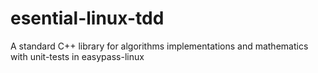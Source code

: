 # esential-linux-tdd
A standard C++ library for algorithms implementations and mathematics with unit-tests in easypass-linux

